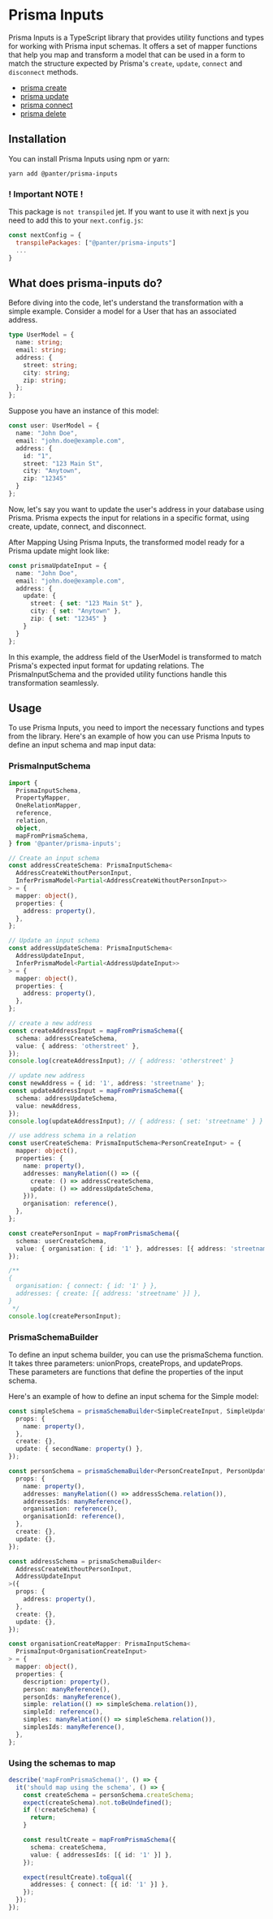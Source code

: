 # Prisma Inputs

Prisma Inputs is a TypeScript library that provides utility functions and types for working with Prisma input schemas. It offers a set of mapper functions that help you map and transform a model that can be used in a form  to match the structure expected by Prisma's `create`, `update`, `connect` and `disconnect` methods.

- [prisma create](https://www.prisma.io/docs/reference/api-reference/prisma-client-reference#create)
- [prisma update](https://www.prisma.io/docs/reference/api-reference/prisma-client-reference#update)
- [prisma connect](https://www.prisma.io/docs/reference/api-reference/prisma-client-reference#connect)
- [prisma delete](https://www.prisma.io/docs/reference/api-reference/prisma-client-reference#delete)

## Installation

You can install Prisma Inputs using npm or yarn:

```shell
yarn add @panter/prisma-inputs
```

### ! Important NOTE !

This package is `not transpiled` jet.
If you want to use it with next js you need to add this to your `next.config.js`:

```js
const nextConfig = {
  transpilePackages: ["@panter/prisma-inputs"]
  ...
}
```


## What does prisma-inputs do?

Before diving into the code, let's understand the transformation with a simple example. Consider a model for a User that has an associated address.

```ts
type UserModel = {
  name: string;
  email: string;
  address: {
    street: string;
    city: string;
    zip: string;
  };
};
```
Suppose you have an instance of this model:
```ts
const user: UserModel = {
  name: "John Doe",
  email: "john.doe@example.com",
  address: {
    id: "1",
    street: "123 Main St",
    city: "Anytown",
    zip: "12345"
  }
};

```
Now, let's say you want to update the user's address in your database using Prisma. Prisma expects the input for relations in a specific format, using create, update, connect, and disconnect.

After Mapping
Using Prisma Inputs, the transformed model ready for a Prisma update might look like:
```ts
const prismaUpdateInput = {
  name: "John Doe",
  email: "john.doe@example.com",
  address: {
    update: {
      street: { set: "123 Main St" },
      city: { set: "Anytown" },
      zip: { set: "12345" }
    }
  }
};

```
In this example, the address field of the UserModel is transformed to match Prisma's expected input format for updating relations. The PrismaInputSchema and the provided utility functions handle this transformation seamlessly.

## Usage
To use Prisma Inputs, you need to import the necessary functions and types from the library. Here's an example of how you can use Prisma Inputs to define an input schema and map input data:

### PrismaInputSchema
``` ts
import {
  PrismaInputSchema,
  PropertyMapper,
  OneRelationMapper,
  reference,
  relation,
  object,
  mapFromPrismaSchema,
} from '@panter/prisma-inputs';

// Create an input schema
const addressCreateSchema: PrismaInputSchema<
  AddressCreateWithoutPersonInput,
  InferPrismaModel<Partial<AddressCreateWithoutPersonInput>>
> = {
  mapper: object(),
  properties: {
    address: property(),
  },
};

// Update an input schema
const addressUpdateSchema: PrismaInputSchema<
  AddressUpdateInput,
  InferPrismaModel<Partial<AddressUpdateInput>>
> = {
  mapper: object(),
  properties: {
    address: property(),
  },
};

// create a new address
const createAddressInput = mapFromPrismaSchema({
  schema: addressCreateSchema,
  value: { address: 'otherstreet' },
});
console.log(createAddressInput); // { address: 'otherstreet' }

// update new address
const newAddress = { id: '1', address: 'streetname' };
const updateAddressInput = mapFromPrismaSchema({
  schema: addressUpdateSchema,
  value: newAddress,
});
console.log(updateAddressInput); // { address: { set: 'streetname' } }

// use address schema in a relation
const userCreateSchema: PrismaInputSchema<PersonCreateInput> = {
  mapper: object(),
  properties: {
    name: property(),
    addresses: manyRelation(() => ({
      create: () => addressCreateSchema,
      update: () => addressUpdateSchema,
    })),
    organisation: reference(),
  },
};

const createPersonInput = mapFromPrismaSchema({
  schema: userCreateSchema,
  value: { organisation: { id: '1' }, addresses: [{ address: 'streetname' }] },
});

/**
{
  organisation: { connect: { id: '1' } },
  addresses: { create: [{ address: 'streetname' }] },
}
 */
console.log(createPersonInput);
```

### PrismaSchemaBuilder

To define an input schema builder, you can use the prismaSchema function. It takes three parameters: unionProps, createProps, and updateProps. These parameters are functions that define the properties of the input schema.

Here's an example of how to define an input schema for the Simple model:


```ts
const simpleSchema = prismaSchemaBuilder<SimpleCreateInput, SimpleUpdateInput>({
  props: {
    name: property(),
  },
  create: {},
  update: { secondName: property() },
});

const personSchema = prismaSchemaBuilder<PersonCreateInput, PersonUpdateInput>({
  props: {
    name: property(),
    addresses: manyRelation(() => addressSchema.relation()),
    addressesIds: manyReference(),
    organisation: reference(),
    organisationId: reference(),
  },
  create: {},
  update: {},
});

const addressSchema = prismaSchemaBuilder<
  AddressCreateWithoutPersonInput,
  AddressUpdateInput
>({
  props: {
    address: property(),
  },
  create: {},
  update: {},
});

const organisationCreateMapper: PrismaInputSchema<
  PrismaInput<OrganisationCreateInput>
> = {
  mapper: object(),
  properties: {
    description: property(),
    person: manyReference(),
    personIds: manyReference(),
    simple: relation(() => simpleSchema.relation()),
    simpleId: reference(),
    simples: manyRelation(() => simpleSchema.relation()),
    simplesIds: manyReference(),
  },
};
```

### Using the schemas to map

```ts
describe('mapFromPrismaSchema()', () => {
  it('should map using the schema', () => {
    const createSchema = personSchema.createSchema;
    expect(createSchema).not.toBeUndefined();
    if (!createSchema) {
      return;
    }

    const resultCreate = mapFromPrismaSchema({
      schema: createSchema,
      value: { addressesIds: [{ id: '1' }] },
    });

    expect(resultCreate).toEqual({
      addresses: { connect: [{ id: '1' }] },
    });
  });
});
```

